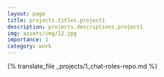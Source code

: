 ```yaml
---
layout: page
title: projects.titles.project1
description: projects.descriptions.project1
img: assets/img/12.jpg
importance: 1
category: work
---
```


{% translate_file _projects/1_chat-roles-repo.md %}
